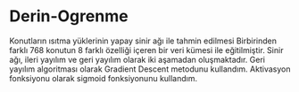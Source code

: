# Derin-Ogrenme
Konutların ısıtma yüklerinin yapay sinir ağı ile tahmin edilmesi
Birbirinden farklı 768 konutun 8 farklı özelliği içeren bir veri kümesi ile eğitilmiştir.
Sinir ağı, ileri yayılım ve geri yayılım olarak iki aşamadan oluşmaktadır.
Geri yayılım algoritması olarak Gradient Descent metodunu kullandım.
Aktivasyon fonksiyonu olarak sigmoid fonksiyonunu kullandım.
